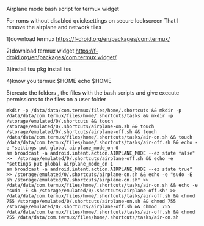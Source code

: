 Airplane mode bash script for termux widget

For roms without disabled quicksettings on secure lockscreen
That I remove the airplane and network tiles


1)download termux
https://f-droid.org/en/packages/com.termux/

2)download termux widget
https://f-droid.org/en/packages/com.termux.widget/

3)install tsu
pkg install tsu

4)know you termux $HOME
echo $HOME

5)create the folders , the files with the bash scripts and give execute permissions to the files  on a user folder

```
mkdir -p /data/data/com.termux/files/home/.shortcuts && mkdir -p /data/data/com.termux/files/home/.shortcuts/tasks && mkdir -p /storage/emulated/0/.shortcuts && touch /storage/emulated/0/.shortcuts/airplane-on.sh && touch /storage/emulated/0/.shortcuts/airplane-off.sh && touch  /data/data/com.termux/files/home/.shortcuts/tasks/air-on.sh && touch /data/data/com.termux/files/home/.shortcuts/tasks/air-off.sh && echo -e "settings put global airplane_mode_on 0
am broadcast -a android.intent.action.AIRPLANE_MODE --ez state false" >>  /storage/emulated/0/.shortcuts/airplane-off.sh && echo -e "settings put global airplane_mode_on 1
am broadcast -a android.intent.action.AIRPLANE_MODE --ez state true" >> /storage/emulated/0/.shortcuts/airplane-on.sh && echo -e "sudo -E sh /storage/emulated/0/.shortcuts/airplane-on.sh" >> /data/data/com.termux/files/home/.shortcuts/tasks/air-on.sh && echo -e "sudo -E sh /storage/emulated/0/.shortcuts/airplane-off.sh" >> /data/data/com.termux/files/home/.shortcuts/tasks/air-off.sh && chmod 755 /storage/emulated/0/.shortcuts/airplane-on.sh && chmod 755 /storage/emulated/0/.shortcuts/airplane-off.sh && chmod  755 /data/data/com.termux/files/home/.shortcuts/tasks/air-off.sh && chmod 755 /data/data/com.termux/files/home/.shortcuts/tasks/air-on.sh
```
